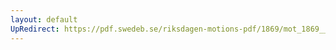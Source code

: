 ```yaml
---
layout: default
UpRedirect: https://pdf.swedeb.se/riksdagen-motions-pdf/1869/mot_1869__ak__00207.pdf
---
```

